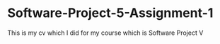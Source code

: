 # Software-Project-5-Assignment-1
This is my cv which I did for my course which is Software Project V
